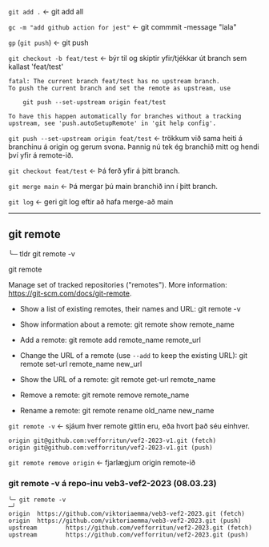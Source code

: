 `git add .` <- git add all

`gc -m "add github action for jest"` <- git commmit -message "lala"

`gp` (`git push`) <- git push

`git checkout -b feat/test` <- býr til og skiptir yfir/tjékkar út branch sem kallast 'feat/test'


```shell
fatal: The current branch feat/test has no upstream branch.
To push the current branch and set the remote as upstream, use

    git push --set-upstream origin feat/test

To have this happen automatically for branches without a tracking upstream, see 'push.autoSetupRemote' in 'git help config'.
```

`git push --set-upstream origin feat/test` <- trökkum við sama heiti á branchinu á origin og gerum svona.
Þannig nú tek ég branchið mitt og hendi því yfir á remote-ið.

`git checkout feat/test` <- Þá ferð yfir á þitt branch.


`git merge main` <- Þá mergar þú main branchið inn í þitt branch.


`git log` <- geri git log eftir að hafa merge-að main


***

## git remote

 ╰─ tldr git remote -v

git remote

Manage set of tracked repositories ("remotes").
More information: <https://git-scm.com/docs/git-remote>.

- Show a list of existing remotes, their names and URL:
    git remote -v

- Show information about a remote:
    git remote show remote_name

- Add a remote:
    git remote add remote_name remote_url

- Change the URL of a remote (use `--add` to keep the existing URL):
    git remote set-url remote_name new_url

- Show the URL of a remote:
    git remote get-url remote_name

- Remove a remote:
    git remote remove remote_name

- Rename a remote:
    git remote rename old_name new_name


`git remote -v` <- sjáum hver remote gittin eru, eða hvort það séu einhver.

```shell
origin git@github.com:vefforritun/vef2-2023-v1.git (fetch)
origin git@github.com:vefforritun/vef2-2023-v1.git (push)
```

`git remote remove origin` <- fjarlægjum origin remote-ið



### git remote -v á repo-inu veb3-vef2-2023 (08.03.23)

```shell
╰─ git remote -v                                                                                                                                                                                           ─╯
origin  https://github.com/viktoriaemma/veb3-vef2-2023.git (fetch)
origin  https://github.com/viktoriaemma/veb3-vef2-2023.git (push)
upstream        https://github.com/vefforritun/vef2-2023.git (fetch)
upstream        https://github.com/vefforritun/vef2-2023.git (push)
```